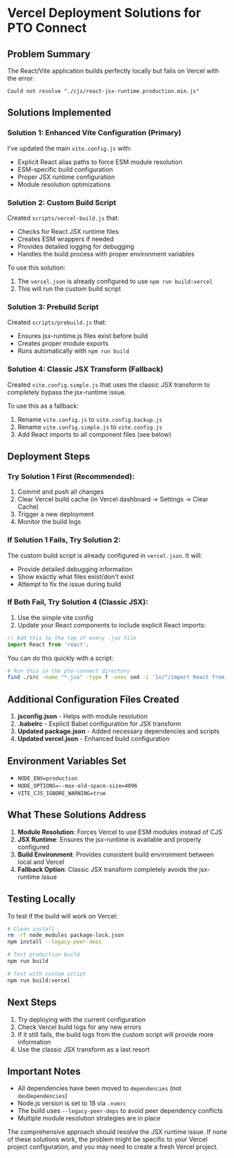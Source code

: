 # Vercel Deployment Solutions for PTO Connect

## Problem Summary
The React/Vite application builds perfectly locally but fails on Vercel with the error:
```
Could not resolve "./cjs/react-jsx-runtime.production.min.js"
```

## Solutions Implemented

### Solution 1: Enhanced Vite Configuration (Primary)
I've updated the main `vite.config.js` with:
- Explicit React alias paths to force ESM module resolution
- ESM-specific build configuration
- Proper JSX runtime configuration
- Module resolution optimizations

### Solution 2: Custom Build Script
Created `scripts/vercel-build.js` that:
- Checks for React JSX runtime files
- Creates ESM wrappers if needed
- Provides detailed logging for debugging
- Handles the build process with proper environment variables

To use this solution:
1. The `vercel.json` is already configured to use `npm run build:vercel`
2. This will run the custom build script

### Solution 3: Prebuild Script
Created `scripts/prebuild.js` that:
- Ensures jsx-runtime.js files exist before build
- Creates proper module exports
- Runs automatically with `npm run build`

### Solution 4: Classic JSX Transform (Fallback)
Created `vite.config.simple.js` that uses the classic JSX transform to completely bypass the jsx-runtime issue.

To use this as a fallback:
1. Rename `vite.config.js` to `vite.config.backup.js`
2. Rename `vite.config.simple.js` to `vite.config.js`
3. Add React imports to all component files (see below)

## Deployment Steps

### Try Solution 1 First (Recommended):
1. Commit and push all changes
2. Clear Vercel build cache (in Vercel dashboard → Settings → Clear Cache)
3. Trigger a new deployment
4. Monitor the build logs

### If Solution 1 Fails, Try Solution 2:
The custom build script is already configured in `vercel.json`. It will:
- Provide detailed debugging information
- Show exactly what files exist/don't exist
- Attempt to fix the issue during build

### If Both Fail, Try Solution 4 (Classic JSX):
1. Use the simple vite config
2. Update your React components to include explicit React imports:

```javascript
// Add this to the top of every .jsx file
import React from 'react';
```

You can do this quickly with a script:
```bash
# Run this in the pto-connect directory
find ./src -name "*.jsx" -type f -exec sed -i '1s/^/import React from '\''react'\'';\n/' {} \;
```

## Additional Configuration Files Created

1. **jsconfig.json** - Helps with module resolution
2. **.babelrc** - Explicit Babel configuration for JSX transform
3. **Updated package.json** - Added necessary dependencies and scripts
4. **Updated vercel.json** - Enhanced build configuration

## Environment Variables Set
- `NODE_ENV=production`
- `NODE_OPTIONS=--max-old-space-size=4096`
- `VITE_CJS_IGNORE_WARNING=true`

## What These Solutions Address

1. **Module Resolution**: Forces Vercel to use ESM modules instead of CJS
2. **JSX Runtime**: Ensures the jsx-runtime is available and properly configured
3. **Build Environment**: Provides consistent build environment between local and Vercel
4. **Fallback Option**: Classic JSX transform completely avoids the jsx-runtime issue

## Testing Locally

To test if the build will work on Vercel:
```bash
# Clean install
rm -rf node_modules package-lock.json
npm install --legacy-peer-deps

# Test production build
npm run build

# Test with custom script
npm run build:vercel
```

## Next Steps

1. Try deploying with the current configuration
2. Check Vercel build logs for any new errors
3. If it still fails, the build logs from the custom script will provide more information
4. Use the classic JSX transform as a last resort

## Important Notes

- All dependencies have been moved to `dependencies` (not `devDependencies`)
- Node.js version is set to 18 via `.nvmrc`
- The build uses `--legacy-peer-deps` to avoid peer dependency conflicts
- Multiple module resolution strategies are in place

The comprehensive approach should resolve the JSX runtime issue. If none of these solutions work, the problem might be specific to your Vercel project configuration, and you may need to create a fresh Vercel project.
